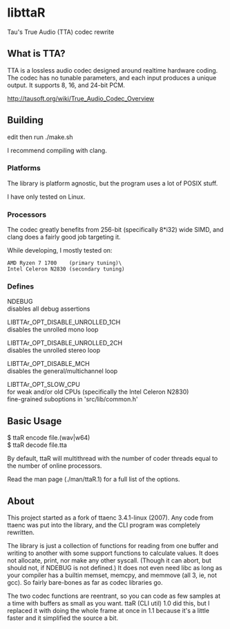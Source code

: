 # libttaR
Tau's True Audio (TTA) codec rewrite

## What is TTA?
TTA is a lossless audio codec designed around realtime hardware coding.
The codec has no tunable parameters, and each input produces a unique output.
It supports 8, 16, and 24-bit PCM.

http://tausoft.org/wiki/True_Audio_Codec_Overview

## Building
edit then run ./make.sh

I recommend compiling with clang.

### Platforms
The library is platform agnostic, but the program uses a lot of POSIX stuff.

I have only tested on Linux.

### Processors
The codec greatly benefits from 256-bit (specifically 8*i32) wide SIMD,
and clang does a fairly good job targeting it.

While developing, I mostly tested on:

	AMD Ryzen 7 1700    (primary tuning)\
	Intel Celeron N2830 (secondary tuning)

### Defines
NDEBUG\
	disables all debug assertions

LIBTTAr_OPT_DISABLE_UNROLLED_1CH\
	disables the unrolled mono loop

LIBTTAr_OPT_DISABLE_UNROLLED_2CH\
	disables the unrolled stereo loop

LIBTTAr_OPT_DISABLE_MCH\
	disables the general/multichannel loop

LIBTTAr_OPT_SLOW_CPU\
	for weak and/or old CPUs (specifically the Intel Celeron N2830)\
	fine-grained suboptions in 'src/lib/common.h'

## Basic Usage
$ ttaR encode file.(wav|w64)\
$ ttaR decode file.tta

By default, ttaR will multithread with the number of coder threads equal to
the number of online processors.

Read the man page (./man/ttaR.1) for a full list of the options.

## About
This project started as a fork of ttaenc 3.4.1-linux (2007).
Any code from ttaenc was put into the library, and the CLI program was
completely rewritten.

The library is just a collection of functions for reading from one buffer and
writing to another with some support functions to calculate values.
It does not allocate, print, nor make any other syscall.
(Though it can abort, but should not, if NDEBUG is not defined.)
It does not even need libc as long as your compiler has a builtin memset,
memcpy, and memmove (all 3, ie, not gcc).
So fairly bare-bones as far as codec libraries go.

The two codec functions are reentrant, so you can code as few samples at a
time with buffers as small as you want.
ttaR (CLI util) 1.0 did this, but I replaced it with doing the whole frame at
once in 1.1 because it's a little faster and it simplified the source a bit.
